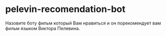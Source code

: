 # pelevin-recomendation-bot
Назовите боту фильм который Вам нравиться и он порекомендует вам фильм языком Виктора Пелевина.
